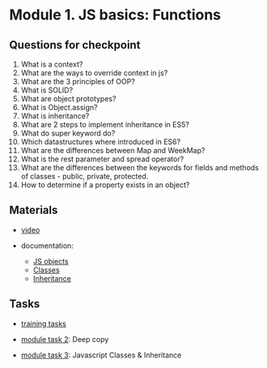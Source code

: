 # Module 1. JS basics: Functions

## Questions for checkpoint

1. What is a context?
2. What are the ways to override context in js?
3. What are the 3 principles of OOP?
4. What is SOLID?
5. What are object prototypes?
6. What is Object.assign?
7. What is inheritance?
8. What are 2 steps to implement inheritance in ES5?
9. What do super keyword do?
10. Which datastructures where introduced in ES6?
11. What are the differences between Map and WeekMap?
12. What is the rest parameter and spread operator?
13. What are the differences between the keywords for fields and methods of classes - public, private, protected.
14. How to determine if a property exists in an object?


## Materials

- [video](https://github.com/alex-trofimova/short-track-next-gen/blob/main/1-js-basics-2/video-info/video-info.md)

- documentation:
  - [JS objects](https://developer.mozilla.org/en-US/docs/Learn/JavaScript/Objects)
  - [Classes](https://developer.mozilla.org/en-US/docs/Web/JavaScript/Reference/Classes)
  - [Inheritance](https://developer.mozilla.org/en-US/docs/Web/JavaScript/Inheritance_and_the_prototype_chain)

## Tasks

- [training tasks](https://github.com/alex-trofimova/short-track-next-gen/blob/main/1-js-basics-2/training-tasks/js-classes-tasks.md)

- [module task 2](https://github.com/rolling-scopes-school/RS-Short-Track/wiki/2.-Deep-copy): Deep copy
- [module task 3](https://github.com/rolling-scopes-school/RS-Short-Track/wiki/3.-Javascript-Classes-&-Inheritance): Javascript Classes & Inheritance